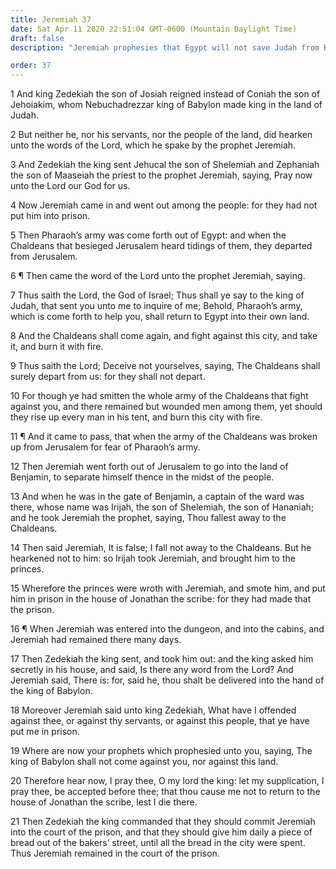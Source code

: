 ```yaml
---
title: Jeremiah 37
date: Sat Apr 11 2020 22:51:04 GMT-0600 (Mountain Daylight Time)
draft: false
description: "Jeremiah prophesies that Egypt will not save Judah from Babylon—He is cast into a dungeon—Zedekiah transfers him to the court of the prison."

order: 37
---
```

    
1 And king Zedekiah the son of Josiah reigned instead of Coniah the son of Jehoiakim, whom Nebuchadrezzar king of Babylon made king in the land of Judah.

2 But neither he, nor his servants, nor the people of the land, did hearken unto the words of the Lord, which he spake by the prophet Jeremiah.

3 And Zedekiah the king sent Jehucal the son of Shelemiah and Zephaniah the son of Maaseiah the priest to the prophet Jeremiah, saying, Pray now unto the Lord our God for us.

4 Now Jeremiah came in and went out among the people: for they had not put him into prison.

5 Then Pharaoh’s army was come forth out of Egypt: and when the Chaldeans that besieged Jerusalem heard tidings of them, they departed from Jerusalem.

6 ¶ Then came the word of the Lord unto the prophet Jeremiah, saying.

7 Thus saith the Lord, the God of Israel; Thus shall ye say to the king of Judah, that sent you unto me to inquire of me; Behold, Pharaoh’s army, which is come forth to help you, shall return to Egypt into their own land.

8 And the Chaldeans shall come again, and fight against this city, and take it, and burn it with fire.

9 Thus saith the Lord; Deceive not yourselves, saying, The Chaldeans shall surely depart from us: for they shall not depart.

10 For though ye had smitten the whole army of the Chaldeans that fight against you, and there remained but wounded men among them, yet should they rise up every man in his tent, and burn this city with fire.

11 ¶ And it came to pass, that when the army of the Chaldeans was broken up from Jerusalem for fear of Pharaoh’s army.

12 Then Jeremiah went forth out of Jerusalem to go into the land of Benjamin, to separate himself thence in the midst of the people.

13 And when he was in the gate of Benjamin, a captain of the ward was there, whose name was Irijah, the son of Shelemiah, the son of Hananiah; and he took Jeremiah the prophet, saying, Thou fallest away to the Chaldeans.

14 Then said Jeremiah, It is false; I fall not away to the Chaldeans. But he hearkened not to him: so Irijah took Jeremiah, and brought him to the princes.

15 Wherefore the princes were wroth with Jeremiah, and smote him, and put him in prison in the house of Jonathan the scribe: for they had made that the prison.

16 ¶ When Jeremiah was entered into the dungeon, and into the cabins, and Jeremiah had remained there many days.

17 Then Zedekiah the king sent, and took him out: and the king asked him secretly in his house, and said, Is there any word from the Lord? And Jeremiah said, There is: for, said he, thou shalt be delivered into the hand of the king of Babylon.

18 Moreover Jeremiah said unto king Zedekiah, What have I offended against thee, or against thy servants, or against this people, that ye have put me in prison.

19 Where are now your prophets which prophesied unto you, saying, The king of Babylon shall not come against you, nor against this land.

20 Therefore hear now, I pray thee, O my lord the king: let my supplication, I pray thee, be accepted before thee; that thou cause me not to return to the house of Jonathan the scribe, lest I die there.

21 Then Zedekiah the king commanded that they should commit Jeremiah into the court of the prison, and that they should give him daily a piece of bread out of the bakers’ street, until all the bread in the city were spent. Thus Jeremiah remained in the court of the prison.
